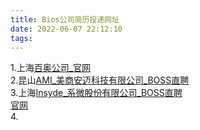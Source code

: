 ```yaml
---
title: Bios公司简历投递网址
date: 2022-06-07 22:12:10
tags:
---
```

1.上海[百奥公司_官网](http://www.byosoft.com.cn/gz4/14.htm)  
2.昆山[AMI_美商安迈科技有限公司_BOSS直聘](https://www.zhipin.com/job_detail/4c33e9ba2c4b97291XV90t-7FVNY.html?securityId=jzPTbmf5abmBN-61zAFLX2DejYpgbiQdSIcuyzW9arpeDVAViY0jHnZmvN8vPA63d-5WqBgT)  
3.上海[Insyde_系微股份有限公司_BOSS直聘](https://www.zhipin.com/job_detail/05e71fc43a2a5bcf1XZ939W1EFVR.html?securityId=lMdWS2lE_6Y2J-c1pmtMqh71dxksIHPXSkLmVFUJBzbfHTCFOf_O04WwLSSN-y58NbNr8UQ~)  
[官网](https://www.insyde.com/zh-hans/contact)  
4.
